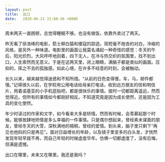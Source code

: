 ```yaml
---
layout: post
title:  出口
date:   2020-06-21 22:08:36 +0800
---
```


周末两天一直困顿，总觉得睡眠不够。也没有做饭，依靠外卖过了两天。

昨天看了徐浩峰的电影，箭士柳白猿和倭寇的踪迹。简短毫不拖沓的对白，冷峻的风格，是另外一种味道。电影里的画面让我莫名涌起一种奇怪的感觉：冬天的午后，阳光炽烈，大风呼呼地刮着，四下无人，在冷与热交织的氛围里，找不到出口，人生索然而无意义。于是在这两天里，闭上眼睛，满脑子都是类似的画面。压抑的，挥之不去的孤独感。如此心境，在许多不经意的时刻，会被触动。

长久以来，越来越觉得迷惑和不知所措。“从前的日色变得慢，车，马，邮件都慢。”记得很久以前，在学校用公用电话给母亲打电话，收到远方朋友的信和明信片，用着诺基亚的小手机逛贴吧，都是很快乐的事情。彼时一切都距离遥远，然而觉得近。但所有的事情如今都刚好相反。不知道究竟是因为成长使然，还是因为工具的变化使然。

年少时读过的作家和文字，如今看来大多是矫情。然而有时候，会羡慕起那个时候。能够放肆地矫情是多么幸福的一件事情。只是偶尔想起来，曾经素未谋面的朋友，曾经冬天的大雪，深秋满地的梧桐，曾经的爱情。到头来，脑子里只剩下“再见也他妈的只是再见”。面对日益增长的年龄，以及镜子里变多的白头发，才恍然发现年轻早就不再，而自己年轻的时候虚度华年。仿佛一切都虚度了，没有后悔，但满是遗憾。

出口在哪里，未来又在哪里。我还是我吗？
